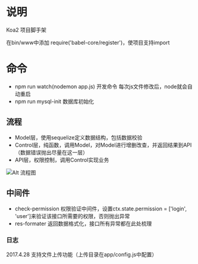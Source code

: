 ﻿# 说明
Koa2 项目脚手架

在bin/www中添加 require('babel-core/register')，使项目支持import


# 命令
* npm run watch(nodemon app.js) 开发命令 每次js文件修改后，node就会自动重启
* npm run mysql-init 数据库初始化

## 流程
* Model层，使用sequelize定义数据结构，包括数据校验
* Control层，纯函数，调用Model，对Model进行增删改查，并返回结果到API（数据错误抛出尽量在这一层）
* API层，权限控制，调用Control实现业务

![Alt 流程图](https://raw.githubusercontent.com/milolu/koa2-seed/master/koa.png)

## 中间件
* check-permission 权限验证中间件，设置ctx.state.permission = ['login', 'user']来验证该接口所需要的权限，否则抛出异常
* res-formater 返回数据格式化，接口所有异常都在此处梳理

### 日志
2017.4.28 支持文件上传功能（上传目录在app/config.js中配置）
